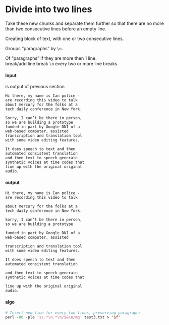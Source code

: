 # Divide into two lines

Take these new chunks and separate them further so that there are no more than two consecutive lines before an empty line.

Creating block of text, with one or two consecutive lines.

Groups “paragraphs” by `\n`.

Of “paragraphs” if they are more then 1 line. 	
break/add line break  `\n` every two or more line breaks.


#### Input
is output of previous section 

```
Hi there, my name is Ian police -
are recording this video to talk
about mercury for the folks at a
tech daily conference in New York.

Sorry, I can’t be there in person,
so we are building a prototype
funded in part by Google DNI of a
web-based computer, assisted
transcription and translation tool
with some video editing features.

It does speech to text and then
automated consistent translation
and then text to speech generate
synthetic voices at time codes that
line up with the original original
audio.
```

#### output

```
Hi there, my name is Ian police -
are recording this video to talk

about mercury for the folks at a
tech daily conference in New York.

Sorry, I can’t be there in person,
so we are building a prototype

funded in part by Google DNI of a
web-based computer, assisted

transcription and translation tool
with some video editing features.

It does speech to text and then
automated consistent translation

and then text to speech generate
synthetic voices at time codes that

line up with the original original
audio.
```

#### algo
```perl
# Insert new line for every two lines, preserving paragraphs
perl -00 -ple 's/.*\n.*\n/$&\n/mg' test3.txt > "$f"
```
